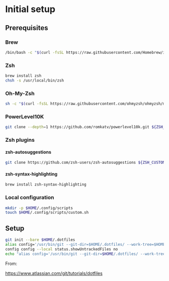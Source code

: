 # Initial setup

## Prerequisites

### Brew

```bash
/bin/bash -c "$(curl -fsSL https://raw.githubusercontent.com/Homebrew/install/HEAD/install.sh)"
```

### Zsh
```bash
brew install zsh
chsh -s /usr/local/bin/zsh
```

### Oh-My-Zsh
```bash
sh -c "$(curl -fsSL https://raw.githubusercontent.com/ohmyzsh/ohmyzsh/master/tools/install.sh)"
```

### PowerLevel10K
```bash
git clone --depth=1 https://github.com/romkatv/powerlevel10k.git ${ZSH_CUSTOM:-$HOME/.oh-my-zsh/custom}/themes/powerlevel10k
```

### Zsh plugins

#### zsh-autosuggestions

```bash
git clone https://github.com/zsh-users/zsh-autosuggestions ${ZSH_CUSTOM:-~/.oh-my-zsh/custom}/plugins/zsh-autosuggestions
```

#### zsh-syntax-highlighting

```bash
brew install zsh-syntax-highlighting
```

### Local configuration

```bash
mkdir -p $HOME/.config/scripts
touch $HOME/.config/scripts/custom.sh
```

## Setup

```bash
git init --bare $HOME/.dotfiles
alias config='/usr/bin/git --git-dir=$HOME/.dotfiles/ --work-tree=$HOME'
config config --local status.showUntrackedFiles no
echo "alias config='/usr/bin/git --git-dir=$HOME/.dotfiles/ --work-tree=$HOME'" >> $HOME/.bashrc
```

From:

<https://www.atlassian.com/git/tutorials/dotfiles>
